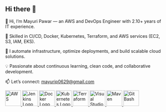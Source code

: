 ## Hi there 👋 

👋 Hi, I’m Mayuri Pawar — an AWS and DevOps Engineer with 2.10+ years of IT experience.

🚀 Skilled in CI/CD, Docker, Kubernetes, Terraform, and AWS services (EC2, S3, IAM, EKS).

🔧 I automate infrastructure, optimize deployments, and build scalable cloud solutions.

💡 Passionate about continuous learning, clean code, and collaborative development.

📫 Let’s connect: mayurip0629@gmail.com

<a href="https://aws.amazon.com/" target="_blank">
  <img src="https://img.icons8.com/color/48/000000/amazon-web-services.png" width="50" height="50" alt="AWS"/>
</a>



<a href="https://www.jenkins.io/" target="_blank">
  <img src="https://www.jenkins.io/images/logos/jenkins/jenkins.png" width="50" height="50" alt="Jenkins Logo"/>
</a>

<a href="https://www.docker.com/" target="_blank">
  <img src="https://cdn.jsdelivr.net/gh/devicons/devicon/icons/docker/docker-original.svg" width="50" height="50" alt="Docker Logo"/>
</a>

<a href="https://kubernetes.io/" target="_blank">
  <img src="https://cdn.jsdelivr.net/gh/devicons/devicon/icons/kubernetes/kubernetes-plain.svg" width="50" height="50" alt="Kubernetes Logo"/>
</a>

<a href="https://www.terraform.io/" target="_blank">
  <img src="https://cdn.jsdelivr.net/gh/devicons/devicon/icons/terraform/terraform-original.svg" width="50" height="50" alt="Terraform"/>
</a>

<a href="https://code.visualstudio.com/" target="_blank">
  <img src="https://cdn.jsdelivr.net/gh/devicons/devicon/icons/vscode/vscode-original.svg" width="50" height="50" alt="Visual Studio Code"/>
</a>

<a href="https://maven.apache.org/" target="_blank">
  <img src="https://img.icons8.com/color/48/000000/apache-maven.png" width="50" height="50" alt="Maven"/>
</a>


<a href="https://git-scm.com/downloads" target="_blank">
  <img src="https://cdn.jsdelivr.net/gh/devicons/devicon/icons/git/git-original.svg" width="50" height="50" alt="Git Bash"/>
</a>

